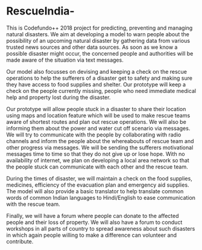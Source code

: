 # RescueIndia-
This is Codefundo++ 2018 project for predicting, preventing and managing natural disasters.
We aim at developing a model to warn people about the possibility of an upcoming natural disaster by gathering data from various trusted news sources and other data sources. As soon as we know a possible disaster might occur, the concerned people and authorities will be made aware of the situation via text messages.

Our model also focusses on devising and keeping a check on the rescue operations to help the sufferers of a disaster get to safety and making sure they have access to food supplies and shelter.  Our prototype will keep a check on the people currently missing, people who need immediate medical help and property lost during the disaster.

Our prototype will allow people stuck in a disaster to share their location using maps and location feature which will be used to make rescue teams aware of shortest routes and plan out rescue operations. We will also be informing them about the power and water cut off scenario via messages. We will try to communicate with the people by collaborating with radio channels and inform the people about the whereabouts of rescue team and other progress via messages. We will be sending the sufferers motivational messages time to time so that they do not give up or lose hope.
With no availability of internet, we plan on developing a local area network so that the people stuck can communicate with each other and the rescue team.

During the times of disaster, we will maintain a check on the food supplies, medicines, efficiency of the evacuation plan and emergency aid supplies. The model will also provide a basic translator to help translate common words of common Indian languages to Hindi/English to ease communication with the rescue team.

Finally, we will have a forum where people can donate to the affected people and their loss of property. We will also have a forum to conduct workshops in all parts of country to spread awareness about such disasters in which again people willing to make a difference can volunteer and contribute.
